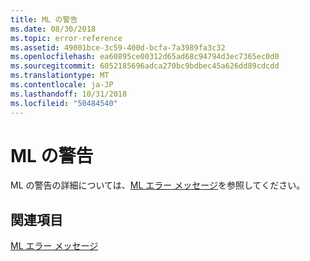 ```yaml
---
title: ML の警告
ms.date: 08/30/2018
ms.topic: error-reference
ms.assetid: 49001bce-3c59-400d-bcfa-7a3989fa3c32
ms.openlocfilehash: ea60895ce00312d65ad68c94794d3ec7365ec0d0
ms.sourcegitcommit: 6052185696adca270bc9bdbec45a626dd89cdcdd
ms.translationtype: MT
ms.contentlocale: ja-JP
ms.lasthandoff: 10/31/2018
ms.locfileid: "50484540"
---
```

# <a name="ml-warnings"></a>ML の警告

ML の警告の詳細については、[ML エラー メッセージ](../../assembler/masm/ml-error-messages.md)を参照してください。

## <a name="see-also"></a>関連項目

[ML エラー メッセージ](../../assembler/masm/ml-error-messages.md)<br/>